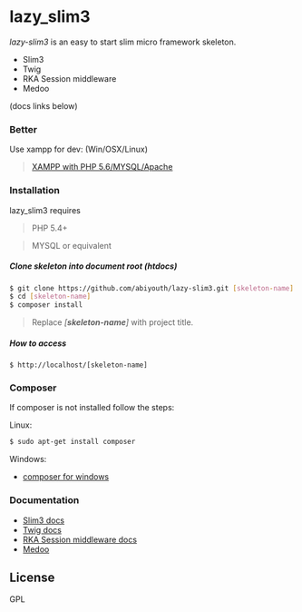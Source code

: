 # **lazy_slim3**

_lazy-slim3_ is an easy to start slim micro framework skeleton.

  - Slim3
  - Twig
  - RKA Session middleware
  - Medoo

(docs links below)
### Better

Use xampp for dev: (Win/OSX/Linux)

> [XAMPP with PHP 5.6/MYSQL/Apache ](https://www.apachefriends.org/index.html)


### Installation

lazy_slim3 requires
> PHP 5.4+

> MYSQL or equivalent

##### Clone skeleton into _document root_ (htdocs)

```sh
$ git clone https://github.com/abiyouth/lazy-slim3.git [skeleton-name]
$ cd [skeleton-name]
$ composer install
```
> Replace _[**skeleton-name**]_ with project title.

##### How to access

```http
$ http://localhost/[skeleton-name]
```


### Composer
If composer is not installed follow the steps:

Linux:
```sh
$ sudo apt-get install composer
```

Windows:
* [composer for windows](https://getcomposer.org/download/)

### Documentation

 - [Slim3 docs](https://www.slimframework.com/docs/)
 - [Twig docs](http://twig.sensiolabs.org/documentation)
 - [RKA Session middleware docs](https://github.com/akrabat/rka-slim-session-middleware#rkasession)
 - [Medoo](http://www.medoo.in)

License
----
GPL

